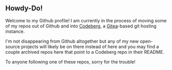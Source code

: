 ## Howdy-Do!

Welcome to my Github profile! I am currently in the process of moving some of my repos out of Github and into [Codeberg](https://codeberg.org/Binsk), a [Gitea](https://about.gitea.com/)-based git hosting instance.

I'm not disappearing from Github altogether but any of my new open-source projects will likely be on there instead of here and you may find a couple archived repos here that point to a Codeberg repo in their README.

To anyone following one of these repos, sorry for the trouble!
